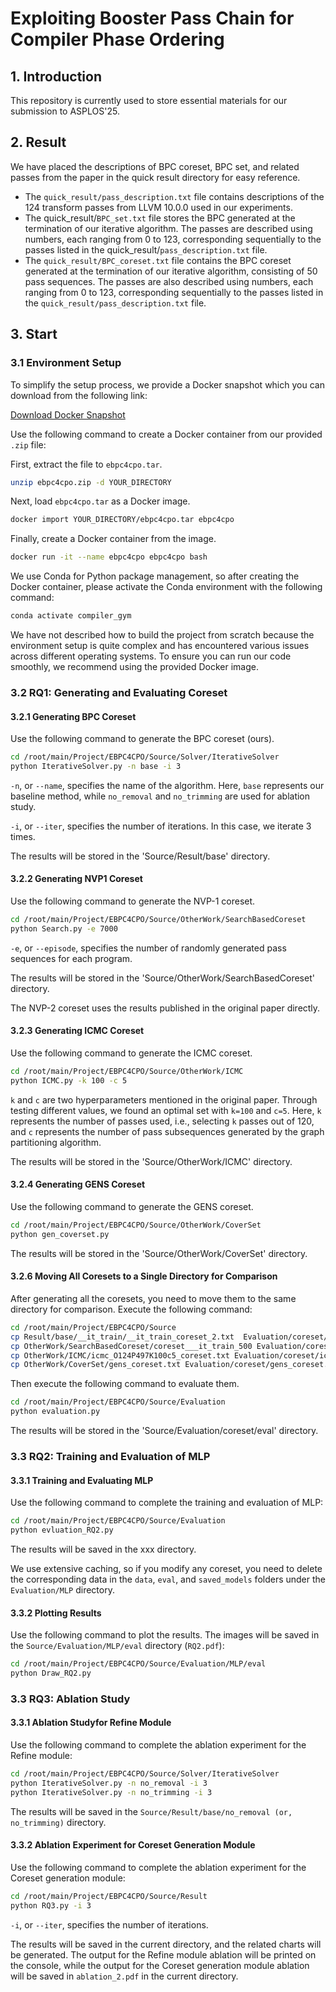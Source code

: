 # Exploiting Booster Pass Chain for Compiler Phase Ordering

## 1. Introduction

This repository is currently used to store essential materials for our submission to ASPLOS'25.

## 2. Result

We have placed the descriptions of BPC coreset, BPC set, and related passes from the paper in the quick result directory for easy reference.

- The `quick_result/pass_description.txt` file contains descriptions of the 124 transform passes from LLVM 10.0.0 used in our experiments.
- The quick_result/`BPC_set.txt` file stores the BPC generated at the termination of our iterative algorithm. The passes are described using numbers, each ranging from 0 to 123, corresponding sequentially to the passes listed in the quick_result/`pass_description.txt` file.
- The `quick_result/BPC_coreset.txt` file contains the BPC coreset generated at the termination of our iterative algorithm, consisting of 50 pass sequences. The passes are also described using numbers, each ranging from 0 to 123, corresponding sequentially to the passes listed in the `quick_result/pass_description.txt` file.

## 3. Start

### 3.1 Environment Setup

To simplify the setup process, we provide a Docker snapshot which you can download from the following link:

[Download Docker Snapshot](https://drive.google.com/file/d/1rc28Nn5djWyXsuok_obOBlWJ39O_r2M7/view?usp=drive_link
)

Use the following command to create a Docker container from our provided `.zip` file:

First, extract the file to `ebpc4cpo.tar`.

```sh
unzip ebpc4cpo.zip -d YOUR_DIRECTORY
```

Next, load `ebpc4cpo.tar` as a Docker image.

```sh
docker import YOUR_DIRECTORY/ebpc4cpo.tar ebpc4cpo
```

Finally, create a Docker container from the image.

```sh
docker run -it --name ebpc4cpo ebpc4cpo bash
```

We use Conda for Python package management, so after creating the Docker container, please activate the Conda environment with the following command:

```sh
conda activate compiler_gym
```

We have not described how to build the project from scratch because the environment setup is quite complex and has encountered various issues across different operating systems. To ensure you can run our code smoothly, we recommend using the provided Docker image.

### 3.2 RQ1: Generating and Evaluating Coreset

#### 3.2.1 Generating BPC Coreset

Use the following command to generate the BPC coreset (ours).

```sh
cd /root/main/Project/EBPC4CPO/Source/Solver/IterativeSolver
python IterativeSolver.py -n base -i 3
```

`-n`, or `--name`, specifies the name of the algorithm. Here, `base` represents our baseline method, while `no_removal` and `no_trimming` are used for ablation study. 

`-i`, or `--iter`, specifies the number of iterations. In this case, we iterate 3 times.

The results will be stored in the 'Source/Result/base' directory.

#### 3.2.2 Generating NVP1 Coreset

Use the following command to generate the NVP-1 coreset.

```sh
cd /root/main/Project/EBPC4CPO/Source/OtherWork/SearchBasedCoreset
python Search.py -e 7000
```

`-e`, or `--episode`, specifies the number of randomly generated pass sequences for each program.

The results will be stored in the 'Source/OtherWork/SearchBasedCoreset' directory.

The NVP-2 coreset uses the results published in the original paper directly.

#### 3.2.3 Generating ICMC Coreset

Use the following command to generate the ICMC coreset.

```sh
cd /root/main/Project/EBPC4CPO/Source/OtherWork/ICMC
python ICMC.py -k 100 -c 5
```

`k` and `c` are two hyperparameters mentioned in the original paper. Through testing different values, we found an optimal set with `k=100` and `c=5`. Here, `k` represents the number of passes used, i.e., selecting `k` passes out of 120, and `c` represents the number of pass subsequences generated by the graph partitioning algorithm.

The results will be stored in the 'Source/OtherWork/ICMC' directory.

#### 3.2.4 Generating GENS Coreset

Use the following command to generate the GENS coreset.

```sh
cd /root/main/Project/EBPC4CPO/Source/OtherWork/CoverSet
python gen_coverset.py
```

The results will be stored in the 'Source/OtherWork/CoverSet' directory.

####  3.2.6 Moving All Coresets to a Single Directory for Comparison

After generating all the coresets, you need to move them to the same directory for comparison. Execute the following command:

```sh
cd /root/main/Project/EBPC4CPO/Source
cp Result/base/__it_train/__it_train_coreset_2.txt  Evaluation/coreset/bpc_coreset.txt
cp OtherWork/SearchBasedCoreset/coreset___it_train_500 Evaluation/coreset/nvp_coreset_1.txt
cp OtherWork/ICMC/icmc_O124P497K100c5_coreset.txt Evaluation/coreset/icmc_coreset.txt
cp OtherWork/CoverSet/gens_coreset.txt Evaluation/coreset/gens_coreset.txt
```

Then execute the following command to evaluate them.

``` sh
cd /root/main/Project/EBPC4CPO/Source/Evaluation
python evaluation.py 
```

The results will be stored in the 'Source/Evaluation/coreset/eval' directory.

### 3.3 RQ2: Training and Evaluation of MLP

#### 3.3.1 Training and Evaluating MLP

Use the following command to complete the training and evaluation of MLP: 

```sh
cd /root/main/Project/EBPC4CPO/Source/Evaluation
python evluation_RQ2.py
```

The results will be saved in the xxx directory.

We use extensive caching, so if you modify any coreset, you need to delete the corresponding data in the `data`, `eval`, and `saved_models` folders under the `Evaluation/MLP` directory.

#### 3.3.2 Plotting Results

Use the following command to plot the results. The images will be saved in the `Source/Evaluation/MLP/eval` directory (`RQ2.pdf`):

``` sh
cd /root/main/Project/EBPC4CPO/Source/Evaluation/MLP/eval
python Draw_RQ2.py
```

### 3.3 RQ3: Ablation Study

#### 3.3.1 Ablation Studyfor Refine Module

Use the following command to complete the ablation experiment for the Refine module:

``` sh
cd /root/main/Project/EBPC4CPO/Source/Solver/IterativeSolver
python IterativeSolver.py -n no_removal -i 3
python IterativeSolver.py -n no_trimming -i 3
```

The results will be saved in the `Source/Result/base/no_removal (or, no_trimming)` directory.

#### 3.3.2 Ablation Experiment for Coreset Generation Module

Use the following command to complete the ablation experiment for the Coreset generation module:

``` sh
cd /root/main/Project/EBPC4CPO/Source/Result
python RQ3.py -i 3
```

`-i`, or `--iter`, specifies the number of iterations.

The results will be saved in the current directory, and the related charts will be generated. The output for the Refine module ablation will be printed on the console, while the output for the Coreset generation module ablation will be saved in `ablation_2.pdf` in the current directory.
